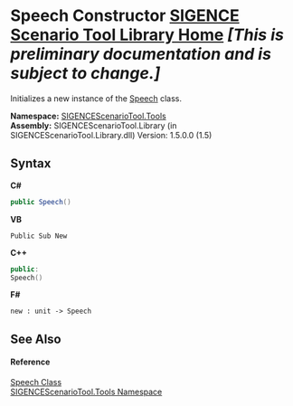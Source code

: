 # Speech Constructor <a href="https://github.com/ObiWanLansi/SIGENCE-Scenario-Tool">SIGENCE Scenario Tool Library Home</a> _**\[This is preliminary documentation and is subject to change.\]**_

Initializes a new instance of the <a href="9e07eaac-5960-bf65-3f96-6b2bf1e655a6.md">Speech</a> class.

**Namespace:**&nbsp;<a href="ed07aae6-c2f9-b6d8-effe-51b38a92d007.md">SIGENCEScenarioTool.Tools</a><br />**Assembly:**&nbsp;SIGENCEScenarioTool.Library (in SIGENCEScenarioTool.Library.dll) Version: 1.5.0.0 (1.5)

## Syntax

**C#**<br />
``` C#
public Speech()
```

**VB**<br />
``` VB
Public Sub New
```

**C++**<br />
``` C++
public:
Speech()
```

**F#**<br />
``` F#
new : unit -> Speech
```


## See Also


#### Reference
<a href="9e07eaac-5960-bf65-3f96-6b2bf1e655a6.md">Speech Class</a><br /><a href="ed07aae6-c2f9-b6d8-effe-51b38a92d007.md">SIGENCEScenarioTool.Tools Namespace</a><br />